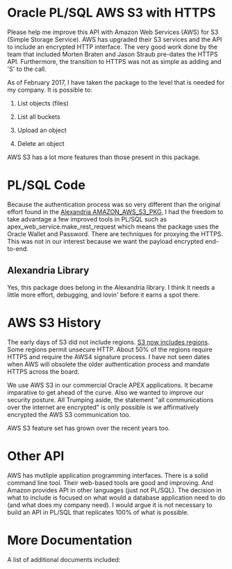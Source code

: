 # Oracle PL/SQL AWS S3 with HTTPS
Please help me improve this API with Amazon Web Services (AWS) for S3 (Simple Storage Service). AWS has upgraded their 
S3 services and the API to include an encrypted HTTP interface. The very good work done by the team that included
Morten Braten and Jason Straub pre-dates the HTTPS API. Furthermore, the transition to HTTPS was not as simple as adding
and 'S' to the call. 

As of February 2017, I have taken the package to the level that is needed for my company. It is possible to:

1. List objects (files)

2. List all buckets

3. Upload an object

4. Delete an object

AWS S3 has a lot more features than those present in this package. 

# PL/SQL Code
Because the authentication process was so very different than the original effort found in the [Alexandria AMAZON_AWS_S3_PKG](https://github.com/mortenbra/alexandria-plsql-utils),
I had the freedom to take advantage a few improved tools in PL/SQL such as apex_web_service.make_rest_request which means
the package uses the Oracle Wallet and Password. There are techniques for proxying the HTTPS. This was not in our
interest because we want the payload encrypted end-to-end. 

## Alexandria Library
Yes, this package does belong in the Alexandria library. I think it needs a little more effort, debugging, and lovin' before
it earns a spot there. 

# AWS S3 History
The early days of S3 did not include regions. [S3 now includes regions](http://docs.aws.amazon.com/general/latest/gr/rande.html#s3_region). Some regions permit unsecure HTTP. About 50% of the 
regions require HTTPS and require the AWS4 signature process. I have not seen dates when AWS will obsolete the older
authentication process and mandate HTTPS across the board. 

We use AWS S3 in our commercial Oracle APEX applications. It became imparative to get ahead of the curve. Also we wanted
to improve our security posture. All Trumping aside, the statement "all communications over the internet are encrypted" is
only possible is we affirmatively encrypted the AWS S3 communication too. 

AWS S3 feature set has grown over the recent years too. 

# Other API
AWS has mutliple application programming interfaces. There is a solid command line tool. Their web-based tools are good and
improving. And Amazon provides API in other languages (just not PL/SQL). The decision in what to include is focused on what 
would a database application need to do (and what does my company need). I would argue it is not necessary to build an API
in PL/SQL that replicates 100% of what is possible. 

# More Documentation
A list of additional documents included:
